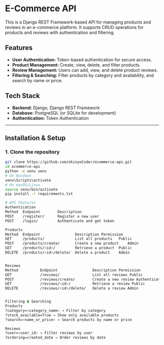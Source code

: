 # E-Commerce API

This is a Django REST Framework-based API for managing products and reviews in an e-commerce platform. It supports CRUD operations for products and reviews with authentication and filtering.

## Features
- **User Authentication:** Token-based authentication for secure access.
- **Product Management:** Create, view, delete, and filter products.
- **Review Management:** Users can add, view, and delete product reviews.
- **Filtering & Searching:** Filter products by category and availability, and search by name or price.

## Tech Stack
- **Backend:** Django, Django REST Framework
- **Database:** PostgreSQL (or SQLite for development)
- **Authentication:** Token Authentication

---

## Installation & Setup

### 1. Clone the repository
```sh
git clone https://github.com/okinyoCoder/ecommerce-api.git
cd ecommerce-api
python -m venv venv
# On Windows
venv\Scripts\activate
# On macOS/Linux
source venv/bin/activate
pip install -r requirements.txt

# API Features
Authentication
Method	Endpoint	    Description
POST	/register/	    Register a new user
POST	/login/  	    Authenticate and get token

Products
Method	Endpoint	            Description	Permission
GET	    /products/	            List all products	Public
POST    /products/create/	    Create a new product	Admin
GET	    /products/<id>/	        Retrieve a product	Public
DELETE	/products/<id>/delete/	Delete a product	Admin


Reviews
Method	        Endpoint	            Description	Permission
GET	            /reviews/	            List all reviews Public
POST	        /reviews/create/	    Create a new review	Authenticated
GET	            /reviews/<id>/	        Retrieve a review Public
DELETE	        /reviews/<id>/delete/	Delete a review	Admin


Filtering & Searching
Products
?category=<category_name> → Filter by category
?stock_available=True → Show only available products
?search=<name_or_price> → Search products by name or price

Reviews
?user=<user_id> → Filter reviews by user
?ordering=created_date → Order reviews by date
